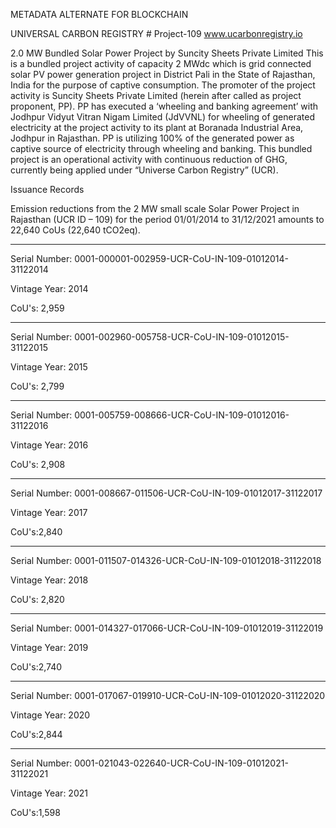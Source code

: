 METADATA ALTERNATE FOR BLOCKCHAIN

UNIVERSAL CARBON REGISTRY # Project-109 www.ucarbonregistry.io

2.0 MW Bundled Solar Power Project by Suncity Sheets Private Limited
This is a bundled project activity of capacity 2 MWdc which is grid connected solar PV power
generation project in District Pali in the State of Rajasthan, India for the purpose of captive
consumption. The promoter of the project activity is Suncity Sheets Private Limited (herein after
called as project proponent, PP). PP has executed a ‘wheeling and banking agreement’ with Jodhpur
Vidyut Vitran Nigam Limited (JdVVNL) for wheeling of generated electricity at the project activity
to its plant at Boranada Industrial Area, Jodhpur in Rajasthan. PP is utilizing 100% of the generated
power as captive source of electricity through wheeling and banking. This bundled project is an
operational activity with continuous reduction of GHG, currently being applied under “Universe
Carbon Registry” (UCR).

Issuance Records

Emission reductions from the 2 MW small scale Solar
Power Project in Rajasthan (UCR ID – 109) for the period 01/01/2014 to 31/12/2021
amounts to 22,640 CoUs (22,640 tCO2eq).
_________________________________________
Serial Number: 0001-000001-002959-UCR-CoU-IN-109-01012014-31122014

Vintage Year: 2014

CoU's: 2,959

__________________________________
Serial Number: 0001-002960-005758-UCR-CoU-IN-109-01012015-31122015

Vintage Year: 2015

CoU's: 2,799

___________________________________________
Serial Number: 0001-005759-008666-UCR-CoU-IN-109-01012016-31122016

Vintage Year: 2016

CoU's: 2,908
____________________________________________
Serial Number: 0001-008667-011506-UCR-CoU-IN-109-01012017-31122017

Vintage Year: 2017

CoU's:2,840

____________________________________________
Serial Number: 0001-011507-014326-UCR-CoU-IN-109-01012018-31122018

Vintage Year: 2018

CoU's: 2,820

__________________________________________
Serial Number: 0001-014327-017066-UCR-CoU-IN-109-01012019-31122019

Vintage Year: 2019

CoU's:2,740

_______________________________________________
Serial Number: 0001-017067-019910-UCR-CoU-IN-109-01012020-31122020

Vintage Year: 2020

CoU's:2,844

________________________________________________
Serial Number: 0001-021043-022640-UCR-CoU-IN-109-01012021-31122021

Vintage Year: 2021

CoU's:1,598

